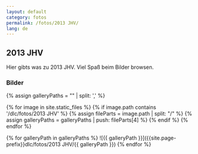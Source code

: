 ```yaml
---
layout: default
category: fotos
permalink: /fotos/2013 JHV/
lang: de
---
```


## 2013 JHV

Hier gibts was zu 2013 JHV. Viel Spaß beim Bilder browsen.

### Bilder
{% assign galleryPaths = "" | split: ',' %}

{% for image in site.static_files %}
{% if image.path contains '/dlc/fotos/2013 JHV' %}
        {% assign fileParts = image.path | split: "/" %}
        {% assign galleryPaths = galleryPaths | push: fileParts[4] %}
{% endif %}
{% endfor %}

{% for galleryPath in galleryPaths %}
![{{ galleryPath }}]({{site.page-prefix}}dlc/fotos/2013 JHV/{{ galleryPath }})
{% endfor %}
